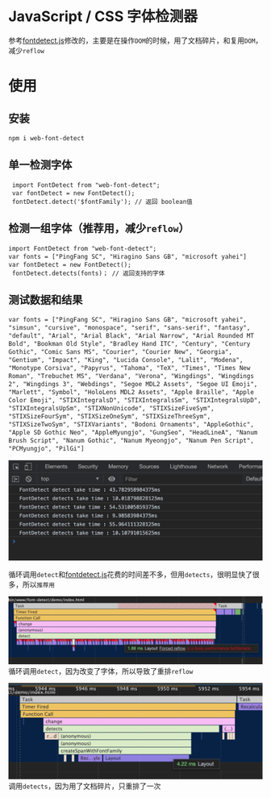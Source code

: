 # JavaScript / CSS 字体检测器
参考[fontdetect.js](https://github.com/f2ex/fontdetect.js)修改的，主要是在操作`DOM`的时候，用了文档碎片，和复用`DOM`，减少`reflow`

# 使用
## 安装
```
npm i web-font-detect
```
## 单一检测字体

```
 import FontDetect from "web-font-detect";
 var fontDetect = new FontDetect();
 fontDetect.detect('$fontFamily'); // 返回 boolean值
```

## 检测一组字体（推荐用，减少`reflow`）
```
import FontDetect from "web-font-detect";
var fonts = ["PingFang SC", "Hiragino Sans GB", "microsoft yahei"]
var fontDetect = new FontDetect();
 fontDetect.detects(fonts)； // 返回支持的字体
```

## 测试数据和结果
```
var fonts = ["PingFang SC", "Hiragino Sans GB", "microsoft yahei", "simsun", "cursive", "monospace", "serif", "sans-serif", "fantasy", "default", "Arial", "Arial Black", "Arial Narrow", "Arial Rounded MT Bold", "Bookman Old Style", "Bradley Hand ITC", "Century", "Century Gothic", "Comic Sans MS", "Courier", "Courier New", "Georgia", "Gentium", "Impact", "King", "Lucida Console", "Lalit", "Modena", "Monotype Corsiva", "Papyrus", "Tahoma", "TeX", "Times", "Times New Roman", "Trebuchet MS", "Verdana", "Verona", "Wingdings", "Wingdings 2", "Wingdings 3", "Webdings", "Segoe MDL2 Assets", "Segoe UI Emoji", "Marlett", "Symbol", "HoloLens MDL2 Assets", "Apple Braille", "Apple Color Emoji", "STIXIntegralsD", "STIXIntegralsSm", "STIXIntegralsUpD", "STIXIntegralsUpSm", "STIXNonUnicode", "STIXSizeFiveSym", "STIXSizeFourSym", "STIXSizeOneSym", "STIXSizeThreeSym", "STIXSizeTwoSym", "STIXVariants", "Bodoni Ornaments", "AppleGothic", "Apple SD Gothic Neo", "AppleMyungjo", "GungSeo", "HeadLineA", "Nanum Brush Script", "Nanum Gothic", "Nanum Myeongjo", "Nanum Pen Script", "PCMyungjo", "PilGi"]

```

![](https://github.com/iroben/font-detect/blob/master/images/1.png?raw=true)

循环调用`detect`和[fontdetect.js](https://github.com/f2ex/fontdetect.js)花费的时间差不多，但用`detects`，很明显快了很多，所以`推荐用`

![](https://github.com/iroben/font-detect/blob/master/images/2.png?raw=true)
循环调用`detect`，因为改变了字体，所以导致了重排`reflow`

![](https://github.com/iroben/font-detect/blob/master/images/3.png?raw=true)
调用`detects`，因为用了文档碎片，只重排了一次